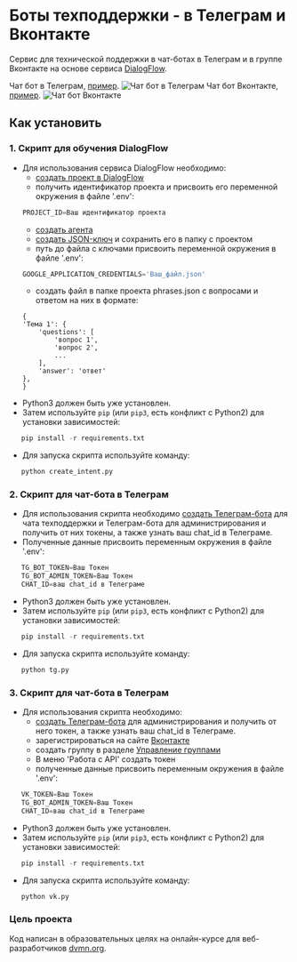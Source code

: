 # Боты техподдержки - в Телеграм и Вконтакте

Сервис для технической поддержки в чат-ботах в Телеграм и в группе Вконтакте на основе сервиса [DialogFlow](https://dialogflow.cloud.google.com).

Чат бот в Телеграм, [пример](https://t.me/annfikeBot).
![Чат бот в Телеграм](https://github.com/annfike/CHATBOT_2_game_of_verbs/blob/main/tg.gif)
Чат бот Вконтакте, [пример](https://vk.com/gim209206220?sel=95751465). 
![Чат бот Вконтакте](https://github.com/annfike/CHATBOT_2_game_of_verbs/blob/main/vk.gif)

## Как установить
### 1. Скрипт для обучения DialogFlow

 - Для использования сервиса DialogFlow необходимо:
    - [создать проект в DialogFlow](https://cloud.google.com/dialogflow/es/docs/quick/setup)
    - получить идентификатор проекта и присвоить его переменной окружения в файле '.env':
    ```python
   PROJECT_ID=Ваш идентификатор проекта
   ```
    - [создать агента](https://cloud.google.com/dialogflow/es/docs/quick/build-agent)
    - [создать JSON-ключ](https://cloud.google.com/docs/authentication/getting-started) и сохранить его в     папку с проектом
    - путь до файла с ключами присвоить переменной окружения в файле '.env':
    ```python
   GOOGLE_APPLICATION_CREDENTIALS='Ваш_файл.json'
   ```
    - создать файл в папке проекта phrases.json с вопросами и ответом на них в формате:
    ```
    {
    'Тема 1': {
        'questions': [
            'вопрос 1',
            'вопрос 2',
            ...
        ],
        'answer': 'ответ'
    },
   }
   ```
 - Python3 должен быть уже установлен.
 - Затем используйте `pip` (или `pip3`, есть конфликт с Python2) для установки зависимостей:
```python
   pip install -r requirements.txt
   ```
   - Для запуска скрипта используйте команду:
```python
   python create_intent.py
```

### 2. Скрипт для чат-бота в Телеграм
- Для использования скрипта необходимо [создать Телеграм-бота](https://telegram.me/BotFather) для чата техподдержки и Телеграм-бота для администрирования и получить от них токены, а также узнать ваш chat_id в Телеграме.
 - Полученные данные присвоить переменным окружения в файле '.env':
```python
   TG_BOT_TOKEN=Ваш Токен
   TG_BOT_ADMIN_TOKEN=Ваш Токен
   CHAT_ID=ваш chat_id в Телеграме
```
 - Python3 должен быть уже установлен.
 - Затем используйте `pip` (или `pip3`, есть конфликт с Python2) для установки зависимостей:
```python
   pip install -r requirements.txt
   ```
 - Для запуска скрипта используйте команду:
```python
   python tg.py
```

### 3. Скрипт для чат-бота в Телеграм

 - Для использования скрипта необходимо:
    - [создать Телеграм-бота](https://telegram.me/BotFather) для администрирования и получить от него токен, а также узнать ваш chat_id в Телеграме.
    - зарегистрироваться на сайте [Вконтакте](https://vk.com/)
    - создать группу в разделе [Управление группами](https://vk.com/groups?tab=admin)
    - В меню 'Работа с API' создать токен
    - полученные данные присвоить переменным окружения в файле '.env':
```python
   VK_TOKEN=Ваш Токен
   TG_BOT_ADMIN_TOKEN=Ваш Токен
   CHAT_ID=ваш chat_id в Телеграме
```
 - Python3 должен быть уже установлен.
 - Затем используйте `pip` (или `pip3`, есть конфликт с Python2) для установки зависимостей:
```python
   pip install -r requirements.txt
   ```
 - Для запуска скрипта используйте команду:
```python
   python vk.py
```

### Цель проекта

Код написан в образовательных целях на онлайн-курсе для веб-разработчиков [dvmn.org](https://dvmn.org/).
